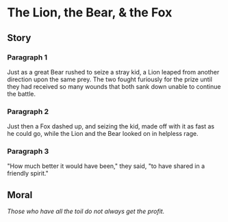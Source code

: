 
# The Lion, the Bear, & the Fox

## Story


### Paragraph 1

Just as a great Bear rushed to seize a stray kid, a Lion leaped from another direction upon the same prey. The two fought furiously for the prize until they had received so many wounds that both sank down unable to continue the battle.



### Paragraph 2

Just then a Fox dashed up, and seizing the kid, made off with it as fast as he could go, while the Lion and the Bear looked on in helpless rage.



### Paragraph 3

"How much better it would have been," they said, "to have shared in a friendly spirit."



## Moral

_Those who have all the toil do not always get the profit._

